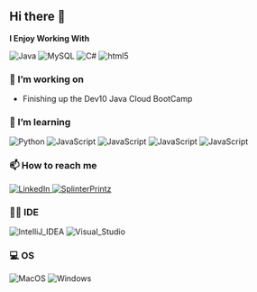 
## Hi there 👋



**I Enjoy Working With**

<div display="flex">
  <img src ="https://img.shields.io/badge/Java-ED8B00?style=for-the-badge&logo=java&logoColor=white" alt="Java"/>
  <img src="https://img.shields.io/badge/MySQL-005C84?style=for-the-badge&logo=mysql&logoColor=white" alt="MySQL"/>
  <img src="https://img.shields.io/badge/C%23-239120?style=for-the-badge&logo=c-sharp&logoColor=white" alt="C#"/>
  <img src ="https://img.shields.io/badge/HTML5-E34F26?style=for-the-badge&logo=html5&logoColor=white" alt ="html5"/>
</div>

### 🔭 I’m working on
- Finishing up the Dev10 Java Cloud BootCamp

### 🌱 I’m learning

<div display="flex">
  <img src="https://img.shields.io/badge/Python-3776AB?style=for-the-badge&logo=python&logoColor=white" alt="Python"/>
  <img src= "https://img.shields.io/badge/JavaScript-F7DF1E?style=for-the-badge&logo=javascript&logoColor=black" alt="JavaScript" />
  <img src= "https://img.shields.io/badge/Spring-6DB33F?style=for-the-badge&logo=spring&logoColor=white" alt="JavaScript" />
  <img src= "https://img.shields.io/badge/React-20232A?style=for-the-badge&logo=react&logoColor=61DAFB" alt="JavaScript" />
  <img src= "https://img.shields.io/badge/Amazon_AWS-232F3E?style=for-the-badge&logo=amazon-aws&logoColor=white" alt="JavaScript" />
</div>

### 📫 How to reach me

<div display="flex">
  <a href="https://www.linkedin.com/in/miranda-jasperson-4696b382/">
    <img src="https://img.shields.io/badge/linkedin-%230077B5.svg?style=for-the-badge&logo=linkedin&logoColor=white" alt="LinkedIn"/>
  </a>
  <a href="https://splinterprintz.carrd.co/">
    <img src="https://img.shields.io/badge/SplinterPrintz-12100E?style=for-the-badge&logo=medium&logoColor=white" alt="SplinterPrintz"/>
  </a>
</div>

### 👩‍💻 IDE
<div display="flex">
  <img src="https://img.shields.io/badge/IntelliJ_IDEA-000000.svg?style=for-the-badge&logo=intellij-idea&logoColor=white" alt="IntelliJ_IDEA"/>
  <img src="https://img.shields.io/badge/Visual_Studio-5C2D91?style=for-the-badge&logo=visual%20studio&logoColor=white" alt="Visual_Studio"/>
</div>

### 💻 OS 
<div display="flex">
  <img src="https://img.shields.io/badge/mac%20os-000000?style=for-the-badge&logo=apple&logoColor=white" alt="MacOS"/>
  <img src="https://img.shields.io/badge/Windows-0078D6?style=for-the-badge&logo=windows&logoColor=white" alt="Windows"/>
</div>


<!--
**CarcharodonMir/CarcharodonMir** is a ✨ _special_ ✨ repository because its `README.md` (this file) appears on your GitHub profile.

Here are some ideas to get you started:

### 🔭 I’m currently working on ...
A portfolio website and ecommerce website for my buisness. 
- 🌱 I’m currently learning ...
three.js & Python Automation
- 👯 I’m looking to collaborate on ...
- 🤔 I’m looking for help with ...
- 💬 Ask me about ...
- 📫 How to reach me: ...
- 😄 Pronouns: ...
- ⚡ Fun fact: ...
-->
